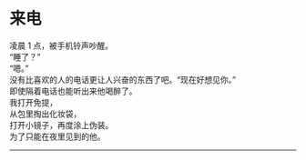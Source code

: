 # 来电

凌晨 1 点，被手机铃声吵醒。
\
“睡了？”
\
“嗯。”
\
没有比喜欢的人的电话更让人兴奋的东西了吧。“现在好想见你。”
\
即使隔着电话也能听出来他喝醉了。
\
我打开免提，
\
从包里掏出化妆袋，
\
打开小镜子，再度涂上伪装。
\
为了只能在夜里见到的他。

---
